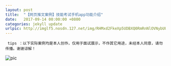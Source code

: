 ```yaml
---
layout: post
title:  "【网页推文案例】技能考试手机app功能介绍"
date:   2017-09-14 00:00:00 +0800
categories: jekyll update
urlpic: http://imglf5.nosdn.127.net/img/RHMxd2FkeXp5UDBXQ0RmRnNlOVNybUU0MUpVVjU0a2tKdFVaT24zUlY2S05jVjBQREJYakxRPT0.jpg
---
```



` tips ：以下实际案例均是本人创作，仅用于面试展示，不作其它用途，未经本人同意，请勿传播。谢谢谅解！`

![pic](http://imglf3.nosdn.127.net/img/RHMxd2FkeXp5UDBXQ0RmRnNlOVNyaGFGQUx2anZhc25MZHI2UzRTSmhJaXQ4SmplZUQzUHhRPT0.jpg)

